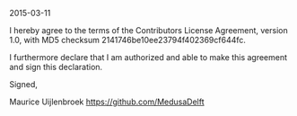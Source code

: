 2015-03-11

I hereby agree to the terms of the Contributors License
Agreement, version 1.0, with MD5 checksum
2141746be10ee23794f402369cf644fc.

I furthermore declare that I am authorized and able to make this
agreement and sign this declaration.

Signed,

Maurice Uijlenbroek https://github.com/MedusaDelft
